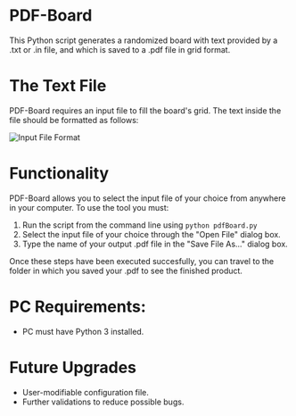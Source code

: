 # PDF-Board

This Python script generates a randomized board with text provided by a .txt or .in file, and which is saved to a .pdf file in grid format.

# The Text File

PDF-Board requires an input file to fill the board's grid. The text inside the file should be formatted as follows:

![Input File Format](https://i.imgur.com/zfr5AjE.png)

# Functionality 

PDF-Board allows you to select the input file of your choice from anywhere in your computer. To use the tool you must:

 1. Run the script from the command line using `python pdfBoard.py`
 2. Select the input file of your choice through the "Open File" dialog box.
 3. Type the name of your output .pdf file in the "Save File As..." dialog box.

Once these steps have been executed succesfully, you can travel to the folder in which you saved your .pdf to see the finished product. 

# PC Requirements:

- PC must have Python 3 installed.

# Future Upgrades

 - User-modifiable configuration file.
 - Further validations to reduce possible bugs.


